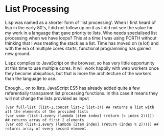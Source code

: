 # List Processing

Lisp was named as a shorter form of 'list processing'. When I first heard of lisp in the early 80's, I did not follow up on it as I did not see the value for my work in a language that gave priority to lists. Who needs specialised list processing when we have loops? This at a time I was using FORTH without thinking that I was treating the stack as a list. Time has moved on (a lot) and with the era of multiple cores starts, functional programming has gained new ground.

Lispz compiles to JavaScript on the browser, so has very little opportunity at this time to use multiple cores. It will work happily with web workers once they become ubiquitous, but that is more the architecture of the workers than the language to use.

Enough... on to lists. JavaScript ES5 has already added quite a few referentially transparent list processing functions. In this case it means they will not change the lists provided as input

    (var full-list (list-1.concat list-2 list-3)) ## returns a list with all the elements of the provided lists
    (var some (list-1.every (lambda [item index] (return (< index 2))))) ## returns array of first 2 elements
    (var odd (list-1.every (lambda [item index] (return (index % 2))))) ## returns array of every second element
